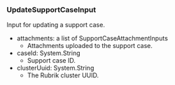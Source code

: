 ### UpdateSupportCaseInput
Input for updating a support case.

- attachments: a list of SupportCaseAttachmentInputs
  - Attachments uploaded to the support case.
- caseId: System.String
  - Support case ID.
- clusterUuid: System.String
  - The Rubrik cluster UUID.
